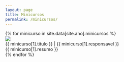 ```yaml
---
layout: page
title: Minicursos
permalink: /minicursos/
---
```


<section class="atividades">
    {% for minicurso in site.data[site.ano].minicursos %}
    <div class="atividade row">
        <div class="atividade-foto col-md-3 col-12">
            <img src="{{ site.baseurl }}/img/docentes/{{ minicurso[1].id_responsavel }}.jpg">
        </div>
        <div class="atividade-infos col-md-9 col-12">
            <div class="atividade-titulo">
                {{ minicurso[1].titulo }} | {{ minicurso[1].responsavel }}
            </div>
            <div class="atividade-resumo">
                <span>
                    {{ minicurso[1].resumo }}
                </span>
            </div>
        </div>
    </div>
    {% endfor %}
</section>